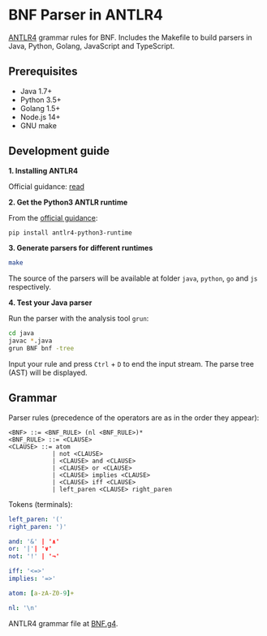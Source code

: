 # BNF Parser in ANTLR4

[ANTLR4](https://www.antlr.org/) grammar rules for BNF. Includes the Makefile to build parsers in Java, Python, Golang, JavaScript and TypeScript.

## Prerequisites

-   Java 1.7+
-   Python 3.5+
-   Golang 1.5+
-   Node.js 14+
-   GNU make

## Development guide

**1. Installing ANTLR4**

Official guidance: [read](https://github.com/antlr/antlr4/blob/master/doc/getting-started.md)

**2. Get the Python3 ANTLR runtime**

From the [official guidance](https://github.com/antlr/antlr4/blob/master/doc/python-target.mdd):

```bash
pip install antlr4-python3-runtime
```

**3. Generate parsers for different runtimes**

```bash
make
```

The source of the parsers will be available at folder `java`, `python`, `go` and `js` respectively.

**4. Test your Java parser**

Run the parser with the analysis tool `grun`:

```bash
cd java
javac *.java
grun BNF bnf -tree
```

Input your rule and press `Ctrl` + `D` to end the input stream. The parse tree (AST) will be displayed.

## Grammar

Parser rules (precedence of the operators are as in the order they appear):

```EBNF
<BNF> ::= <BNF_RULE> (nl <BNF_RULE>)*
<BNF_RULE> ::= <CLAUSE>
<CLAUSE> ::= atom
            | not <CLAUSE>
            | <CLAUSE> and <CLAUSE>
            | <CLAUSE> or <CLAUSE>
            | <CLAUSE> implies <CLAUSE>
            | <CLAUSE> iff <CLAUSE>
            | left_paren <CLAUSE> right_paren
```

Tokens (terminals):

```yml
left_paren: '('
right_paren: ')'

and: '&' | '∧'
or: '|'| '∨'
not: '!' | '¬'

iff: '<=>'
implies: '=>'

atom: [a-zA-Z0-9]+

nl: '\n'
```

ANTLR4 grammar file at [BNF.g4](./BNF.g4).
